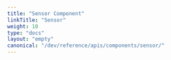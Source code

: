 ```yaml
---
title: "Sensor Component"
linkTitle: "Sensor"
weight: 10
type: "docs"
layout: "empty"
canonical: "/dev/reference/apis/components/sensor/"
---
```

